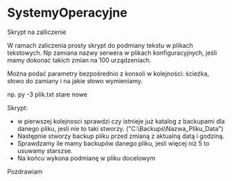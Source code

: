 # SystemyOperacyjne
Skrypt na zalliczenie

W ramach zaliczenia prosty skrypt do podmiany tekstu w plikach tekstowych. Np zamiana nazwy serwera w plikach konfiguracyjnych, jeśli mamy dokonać takich zmian na 100 urządzeniach.

Można podać parametry bezpośrednio z konsoli w kolejności: ścieżka, słowo do zamiany i na jakie słowo wymieniamy.

np. py -3 plik.txt stare nowe

Skrypt:
- w pierwszej kolejnosci sprawdzi czy istnieje już katalog z backupami dla danego pliku, jesli nie to taki stworzy. ("C:\Backups\Nazwa_Pliku_Data")
- Następnie stworzy backup pliku przed zmianą z aktualną datą i godziną.
- Sprawdzamy ile mamy backupów danego pliku, jesli więcej niż 5 to usuwamy starszse.
- Na końcu wykona podmianę w pliku docelowym


Pozdrawiam
